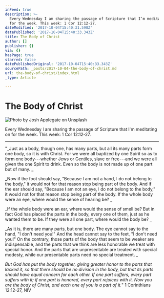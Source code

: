 ```yaml
---
inFeed: true
description: >-
  Every Wednesday I am sharing the passage of Scripture that I’m meditating on
  for the week. This week: 1 Cor 12:12-27.
dateModified: '2017-10-04T15:40:31.590Z'
datePublished: '2017-10-04T15:40:33.343Z'
title: The Body of Christ
author: []
publisher: {}
via: {}
hasPage: true
starred: false
datePublishedOriginal: '2017-10-04T15:40:33.343Z'
sourcePath: _posts/2017-10-04-the-body-of-christ.md
url: the-body-of-christ/index.html
_type: Article

---
```

# The Body of Christ
![Photo by Josh Applegate on Unsplash](https://the-grid-user-content.s3-us-west-2.amazonaws.com/136ca696-9563-44c9-aa5a-ff1c42269169.jpg)

Every Wednesday I am sharing the passage of Scripture that I'm meditating on for the week. This week: 1 Cor 12:12-27\.

---

"_Just as a body, though one, has many parts, but all its many parts form one body, so it is with Christ. For we were all baptized by one Spirit so as to form one body---whether Jews or Gentiles, slave or free---and we were all given the one Spirit to drink. Even so the body is not made up of one part but of many. _

_Now if the foot should say, "Because I am not a hand, I do not belong to the body," it would not for that reason stop being part of the body. And if the ear should say, "Because I am not an eye, I do not belong to the body," it would not for that reason stop being part of the body. If the whole body were an eye, where would the sense of hearing be? _

_If the whole body were an ear, where would the sense of smell be? But in fact God has placed the parts in the body, every one of them, just as he wanted them to be. If they were all one part, where would the body be? _

_As it is, there are many parts, but one body. The eye cannot say to the hand, "I don't need you!" And the head cannot say to the feet, "I don't need you!" On the contrary, those parts of the body that seem to be weaker are indispensable, and the parts that we think are less honorable we treat with special honor. And the parts that are unpresentable are treated with special modesty, while our presentable parts need no special treatment. _

_But God has put the body together, giving greater honor to the parts that lacked it, so that there should be no division in the body, but that its parts should have equal concern for each other. If one part suffers, every part suffers with it; if one part is honored, every part rejoices with it. Now you are the body of Christ, and each one of you is a part of it._"
1 Corinthians 12:12-27, NIV